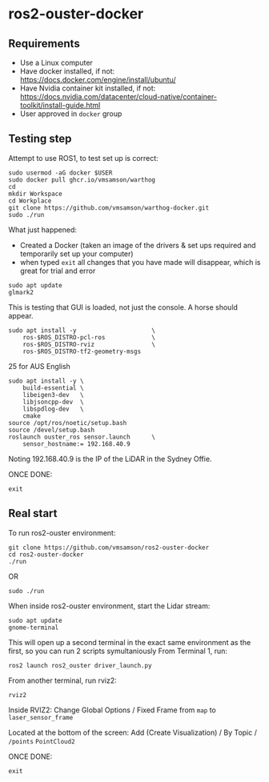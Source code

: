 # ros2-ouster-docker

## Requirements

- Use a Linux computer
- Have docker installed, if not: https://docs.docker.com/engine/install/ubuntu/
- Have Nvidia container kit installed, if not: https://docs.nvidia.com/datacenter/cloud-native/container-toolkit/install-guide.html
- User approved in `docker` group

## Testing step

Attempt to use ROS1, to test set up is correct:
```console
sudo usermod -aG docker $USER
sudo docker pull ghcr.io/vmsamson/warthog
cd
mkdir Workspace
cd Workplace
git clone https://github.com/vmsamson/warthog-docker.git
sudo ./run
```
What just happened:
- Created a Docker (taken an image of the drivers & set ups required and temporarily set up your computer)
- when typed `exit` all changes that you have made will disappear, which is great for trial and error
```console
sudo apt update
glmark2
```
This is testing that GUI is loaded, not just the console. A horse should appear.
```console
sudo apt install -y                     \
    ros-$ROS_DISTRO-pcl-ros             \
    ros-$ROS_DISTRO-rviz                \
    ros-$ROS_DISTRO-tf2-geometry-msgs
```
25 for AUS English
```console
sudo apt install -y \
    build-essential \
    libeigen3-dev   \
    libjsoncpp-dev  \
    libspdlog-dev   \
    cmake
source /opt/ros/noetic/setup.bash 
source /devel/setup.bash
roslaunch ouster_ros sensor.launch      \
    sensor_hostname:= 192.168.40.9
```
Noting 192.168.40.9 is the IP of the LiDAR in the Sydney Offie.

ONCE DONE:
```console
exit
```
## Real start

To run ros2-ouster environment:

```console
git clone https://github.com/vmsamson/ros2-ouster-docker
cd ros2-ouster-docker
./run
```
OR
```console
sudo ./run
```
When inside ros2-ouster environment, start the Lidar stream:

```console
sudo apt update
gnome-terminal
```
This will open up a second terminal in the exact same environment as the first, so you can run 2 scripts symultaniously
From Terminal 1, run:
```console
ros2 launch ros2_ouster driver_launch.py
```

From another terminal, run rviz2:

```console
rviz2
```
Inside RVIZ2:
Change Global Options / Fixed Frame from `map` to `laser_sensor_frame`

Located at the bottom of the screen: Add (Create Visualization) / By Topic / `/points` `PointCloud2`

ONCE DONE:
```console
exit
```
